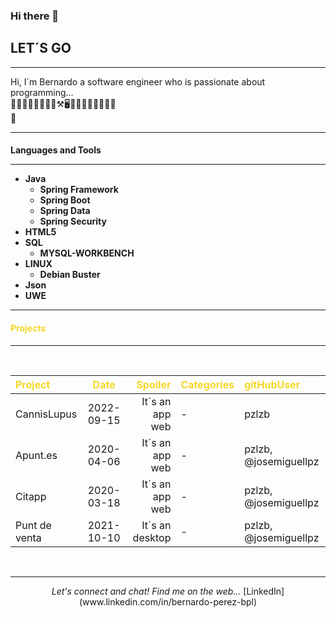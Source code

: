 ### Hi there 👋

<h2 id=title>LET´S GO</h2>

- - -
<p>
  Hi, I´m Bernardo a software engineer who is passionate about programming...<br>
  👨🏻‍🎓🏊🏻👨🏼🌵⚒🖥👨🏼‍💻💬🏊🏼‍♂️🌵<br>
  📧 <berna_perez7@hotmail.com>
</p>

***

<h4>Languages and Tools</p>

***


- Java
  - Spring Framework
  - Spring Boot
  - Spring Data
  - Spring Security
- HTML5
- SQL
  - MYSQL-WORKBENCH
- LINUX
  - Debian Buster
- Json
- UWE
  
***

<h4>

<span style="color:#F5D827">**Projects**</span>
</h4>

***
<br>

<span style="color:#F5D827">**Project**</span><br> | <span style="color:#F5D827">**Date**</span><br> | <span style="color:#F5D827">**Spoiler**</span><br> | <span style="color:#F5D827">**Categories**</span><br> | <span style="color:#F5D827">**gitHubUser**</span><br> |
:-- |:-: | --: |:-- |:-- |
CannisLupus | 2022-09-15 | It´s an app web | - | pzlzb
Apunt.es | 2020-04-06 |It´s an app web | - | pzlzb, @josemiguellpz
Citapp | 2020-03-18 | It´s an app web |- | pzlzb, @josemiguellpz
Punt de venta | 2021-10-10 | It´s an desktop | - | pzlzb, @josemiguellpz
<br>

---
<p align="center">
  <i>Let's connect and chat! Find me on the web...</i>
[LinkedIn](www.linkedin.com/in/bernardo-perez-bpl)
</p>
